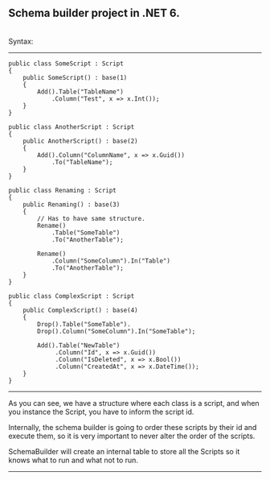 ## Schema builder project in .NET 6.
<br/>
Syntax: <br>
<hr>

```
public class SomeScript : Script
{
	public SomeScript() : base(1)
	{
		Add().Table("TableName")
			.Column("Test", x => x.Int());
	}
}

public class AnotherScript : Script
{
	public AnotherScript() : base(2)
	{
		Add().Column("ColumnName", x => x.Guid())
			.To("TableName");
	}
}

public class Renaming : Script
{
	public Renaming() : base(3)
	{
		// Has to have same structure.
		Rename()
			.Table("SomeTable")
			.To("AnotherTable");

		Rename()
			.Column("SomeColumn").In("Table")
			.To("AnotherTable");
	}
}

public class ComplexScript : Script
{
	public ComplexScript() : base(4)
	{
		Drop().Table("SomeTable").
		Drop().Column("SomeColumn").In("SomeTable");

		Add().Table("NewTable")
			 .Column("Id", x => x.Guid())
			 .Column("IsDeleted", x => x.Bool())
			 .Column("CreatedAt", x => x.DateTime());
	}
}
```
<hr>
As you can see, we have a structure where each class is a script, and when you instance the Script, you have to inform the script id.

Internally, the schema builder is going to order these scripts by their id and execute them, so it is very important to never alter the order of the scripts.

SchemaBuilder will create an internal table to store all the Scripts so it knows what to run and what not to run.
<hr>
